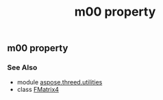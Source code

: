 ﻿---
title: m00 property
second_title: Aspose.3D for Python via .NET API References
description: 
type: docs
weight: 70
url: /python-net/aspose.threed.utilities/fmatrix4/m00/
is_root: false
---

## m00 property


### See Also
* module [aspose.threed.utilities](../../)
* class [FMatrix4](/3d/python-net/aspose.threed.utilities/fmatrix4)
